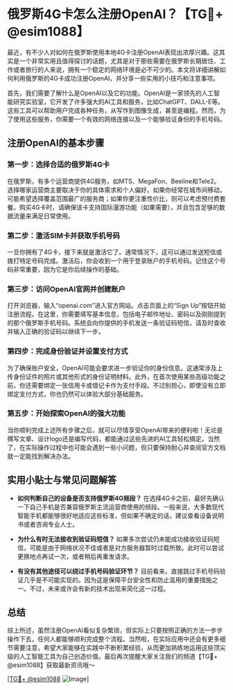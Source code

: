 # 俄罗斯4G卡怎么注册OpenAI？【TG💪+ @esim1088】

最近，有不少人对如何在俄罗斯使用本地4G卡注册OpenAI表现出浓厚兴趣。这其实是一个非常实用且值得探讨的话题，尤其是对于那些需要在俄罗斯长期居住、工作或者旅行的人来说，拥有一个稳定的网络环境是必不可少的。本文将详细讲解如何利用俄罗斯的4G卡成功注册OpenAI，并分享一些实用的小技巧和注意事项。

首先，我们需要了解什么是OpenAI以及它的功能。OpenAI是一家领先的人工智能研究实验室，它开发了许多强大的AI工具和服务，比如ChatGPT、DALL-E等。这些工具可以帮助用户完成各种任务，从写作到图像生成，甚至是编程。然而，为了使用这些服务，你需要一个有效的网络连接以及一个能够验证身份的手机号码。

## 注册OpenAI的基本步骤

### 第一步：选择合适的俄罗斯4G卡

在俄罗斯，有多个运营商提供4G服务，如MTS、MegaFon、Beeline和Tele2。选择哪家运营商主要取决于你的具体需求和个人偏好。如果你经常在城市间移动，可能希望选择覆盖范围最广的服务商；如果你更注重性价比，则可以考虑预付费套餐。购买4G卡时，请确保该卡支持国际漫游功能（如果需要），并且包含足够的数据流量来满足日常使用。

### 第二步：激活SIM卡并获取手机号码

一旦你拥有了4G卡，接下来就是激活它了。通常情况下，这可以通过发送短信或拨打特定号码完成。激活后，你会收到一个用于登录账户的手机号码。记住这个号码非常重要，因为它是你后续操作的基础。

### 第三步：访问OpenAI官网并创建账户

打开浏览器，输入“openai.com”进入官方网站。点击页面上的“Sign Up”按钮开始注册流程。在这里，你需要填写基本信息，包括电子邮件地址、密码以及刚刚提到的那个俄罗斯手机号码。系统会向你提供的手机发送一条验证码短信，请及时查收并输入正确的验证码以继续下一步。

### 第四步：完成身份验证并设置支付方式

为了确保账户安全，OpenAI可能会要求进一步验证你的身份信息。这通常涉及上传身份证件的照片或其他形式的身份证明材料。此外，在首次使用某些高级功能之前，你还需要绑定一张信用卡或借记卡作为支付手段。不过别担心，即使没有立即绑定支付方式，你也仍然可以体验大部分基础服务。

### 第五步：开始探索OpenAI的强大功能

当你顺利完成上述所有步骤之后，就可以尽情享受OpenAI带来的便利啦！无论是撰写文章、设计logo还是编写代码，都能通过这些先进的AI工具轻松搞定。当然了，在实际操作过程中也可能会遇到一些小问题，但只要保持耐心并查阅官方文档就一定能找到解决办法。

## 实用小贴士与常见问题解答

- **如何判断自己的设备是否支持俄罗斯4G频段？**
  在选择4G卡之前，最好先确认一下自己手机是否兼容俄罗斯主流运营商使用的频段。一般来说，大多数现代智能手机都能够很好地适应这些标准，但如果不确定的话，建议查看设备说明书或者咨询专业人士。
  
- **为什么有时无法接收到验证码短信？**
  如果多次尝试仍未能成功接收验证码短信，可能是由于网络状况不佳或者是对方服务器暂时过载所致。此时可以尝试更换地点再试一次，或者稍后再重发请求。
  
- **有没有其他途径可以绕过手机号码验证环节？**
  目前看来，直接跳过手机号码验证几乎是不可能实现的。因为这是保障平台安全性和防止滥用的重要措施之一。不过，未来或许会有新的技术出现来简化这一过程。

## 总结

综上所述，虽然注册OpenAI看似复杂繁琐，但实际上只要按照正确的方法一步步操作下去，任何人都能够顺利完成整个流程。当然啦，在实际应用中还会有更多细节需要注意，希望大家能够在实践中不断积累经验，从而更加熟练地运用这些顶尖级的人工智能工具为自己创造价值。最后再次提醒大家关注我们的频道【TG💪+ @esim1088】获取最新资讯哦～

[[TG💪+ @esim1088](https://t.me/s/esim1088) ![Image](https://i.postimg.cc/4NQfJmqS/Snipaste-2025-05-13-00-14-12.png)]